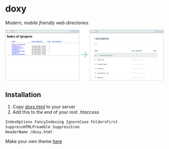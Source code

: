 # doxy
*Modern, mobile friendly web directories.*


<img src="doxy.png"/>

## Installation
1. Copy *[doxy.html](https://raw.githubusercontent.com/mulhoon/doxy/master/dist/doxy.html)* to your server
2. Add this to the end of your root *.htaccess*

```
IndexOptions FancyIndexing IgnoreCase FoldersFirst SuppressHTMLPreamble SuppressIcon
HeaderName /doxy.html
```

Make your own theme [here](ADVANCED.md)
